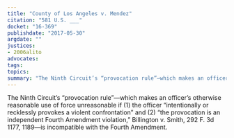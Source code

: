 ```yaml
---
title: "County of Los Angeles v. Mendez"
citation: "581 U.S. ___"
docket: "16-369"
publishdate: "2017-05-30"
argdate: ""
justices:
- 2006alito
advocates:
tags:
topics:
summary: "The Ninth Circuit’s “provocation rule”—which makes an officer’s otherwise reasonable use of force unreasonable if (1) the officer “intentionally or recklessly provokes a violent confrontation” and (2) “the provocation is an independent Fourth Amendment violation,” Billington v. Smith, 292 F. 3d 1177, 1189—is incompatible with the Fourth Amendment."
---
```

The Ninth Circuit’s “provocation rule”—which makes an officer’s otherwise reasonable use of force unreasonable if (1) the officer “intentionally or recklessly provokes a violent confrontation” and (2) “the provocation is an independent Fourth Amendment violation,” Billington v. Smith, 292 F. 3d 1177, 1189—is incompatible with the Fourth Amendment.

